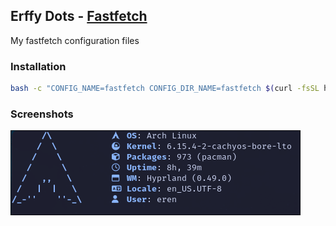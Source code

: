 ## Erffy Dots - [Fastfetch](https://github.com/fastfetch-cli/fastfetch)
My fastfetch configuration files

### Installation
```sh
bash -c "CONFIG_NAME=fastfetch CONFIG_DIR_NAME=fastfetch $(curl -fsSL https://raw.githubusercontent.com/erffy-dots/.generic/main/install_subconfig.sh)"
```

### Screenshots
![](https://raw.githubusercontent.com/erffy-dots/.generic/main/assets/fastfetch.png)